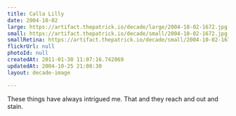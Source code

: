 ```yaml
---
title: Calla Lilly
date: 2004-10-02
large: https://artifact.thepatrick.io/decade/large/2004-10-02-1672.jpg
small: https://artifact.thepatrick.io/decade/small/2004-10-02-1672.jpg
smallRetina: https://artifact.thepatrick.io/decade/small/2004-10-02-1672@2x.jpg
flickrUrl: null
photoId: null
createdAt: 2011-01-30 11:07:16.742869
updatedAt: 2004-10-25 21:08:30
layout: decade-image

---
```

These things have always intrigued me. That and they reach and out and stain. 
